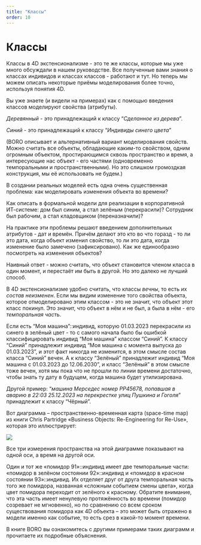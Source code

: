 ```yaml
---
title: "Классы"
order: 10
---
```


# Классы

Классы в 4D экстенсионализме - это те же классы, которые мы уже много обсуждали в нашем руководстве. Все полученные вами знания о классах индивидов и классах классов - работают и тут. Но теперь мы можем описать некоторые приёмы моделирования более точно, используя понятия 4D.

Вы уже знаете (и видели на примерах) как с помощью введения классов моделируют свойства (атрибуты).

*Деревянный* - это принадлежащий к классу “*Сделанное из дерева*”.

*Синий* - это принадлежащий к классу “*Индивиды синего цвета*”

(BORO описывает и альтернативный вариант моделирования свойств. Можно считать все объекты, обладающие каким-то свойством, одним огромным объектом, простирающимся сквозь пространство и время, а интересующие нас объект - его частями (одновременно темпоральными и пространственными). Но это слишком громоздкая конструкция, мы её использовать не будем.)

В создании реальных моделей есть одна очень существенная проблема: как моделировать изменения объекта во времени?

Как описать в формальной модели для реализации в корпоративной ИТ-системе: дом был синим, а стал зелёным (перекрасили)? Сотрудник был рабочим, а стал кладовщиком (переназначили)?

На практике эти проблемы решают введением дополнительных атрибутов - дат и времён. Причём делают это кто во что горазд - то ли это дата, когда объект изменил свойство, то ли это дата, когда изменение было замечено (зафиксировано). Как же единообразно посмотреть на изменения объектов?

Наивный ответ - можно считать, что объект становится членом класса в один момент, и перестаёт им быть в другой. Но это далеко не лучший способ.

В 4D экстенсионализме удобно считать, что классы *вечны*, то есть их *состав неизменен*. Если мы видим изменение того свойства объекта, которое отмоделировано этим классом - это не значит, что объект этот класс покинул. Это значит, что объект в нём и не был, а была в нём - его *темпоральная часть*.

Если есть “Моя машина”::индивид, которую 01.03.2023 перекрасили из синего в зелёный цвет - то с самого начала было бы ошибкой классифицировать индивид “Моя машина” классом “Синий”. К классу “Синий” принадлежит индивид “Моя машина с момента выпуска до 01.03.2023”, и этот факт никогда не изменится, в этом смысле состав класса “Синий” вечен. А к классу “Зелёный” принадлежит индивид “Моя машина с 01.03.2023 до 12.06.2030”, и класс “Зелёный” в этом смысле тоже вечен, хотя мы пока что не прошли по линии времени достаточно, чтобы знать ту дату в будущем, когда машина будет утилизирована.

Другой пример: “*машина Мерседес номер РР45678, попавшая в аварию в 22:03 25.12.2023 на перекрестке улиц Пушкина и Гоголя*” принадлежит к классу “Чёрный”.

Вот диаграмма – пространственно-временная карта (space-time map) из книги Chris Partridge «Business Objects: Re-Engineering for Re-Use», которая это иллюстрирует:

![](/ru/rational-work/22.png)

Все три измерения пространства на этой диаграмме показывают на одной оси, а время на другой оси.

Один и тот же «помидор 91»::индивид имеет две темпоральные части: «помидор в зелёном состоянии 92»::индивид и «помидор в красном состоянии 93»::индивид. Их отделяет друг от друга темпоральная часть того же помидора, названная «сложным событием смены цвета», когда цвет помидора переходит от зелёного к красному. Обратите внимание, что эта часть имеет ненулевую протяжённость во времени (помидор созревает не мгновенно), но по сравнению со всем сроком существования помидора как 4D объекта – это может быть отражено в модели именно как событие, то есть срез в какой-то момент времени.

В книге BORO вы ознакомитесь с другими примерами таких диаграмм и прочитаете их подробные объяснения.